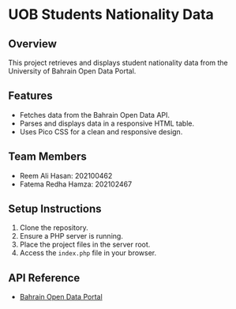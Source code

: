 # UOB Students Nationality Data

## Overview
This project retrieves and displays student nationality data from the University of Bahrain Open Data Portal.

## Features
- Fetches data from the Bahrain Open Data API.
- Parses and displays data in a responsive HTML table.
- Uses Pico CSS for a clean and responsive design.

## Team Members
- Reem Ali Hasan: 202100462
- Fatema Redha Hamza: 202102467

## Setup Instructions
1. Clone the repository.
2. Ensure a PHP server is running.
3. Place the project files in the server root.
4. Access the `index.php` file in your browser.

## API Reference
- [Bahrain Open Data Portal](https://data.gov.bh)
